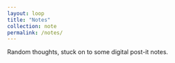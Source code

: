 ```yaml
---
layout: loop
title: "Notes"
collection: note
permalink: /notes/
---
```


Random thoughts, stuck on to some digital post-it notes.
